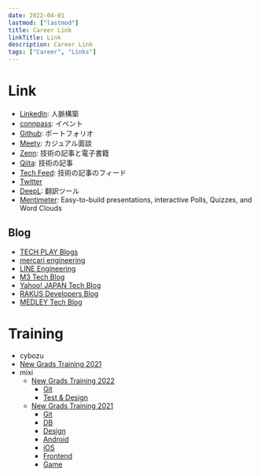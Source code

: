 ```yaml
---
date: 2022-04-01
lastmod: ["lastmod"]
title: Career Link
linkTitle: Link
description: Career Link
tags: ["Career", "Links"]
---
```


# Link

* [LinkedIn](https://www.linkedin.com/): 人脈構築
* [connpass](https://connpass.com/): イベント
* [Github](https://github.com/): ポートフォリオ
* [Meety](https://meety.net/): カジュアル面談
* [Zenn](https://zenn.dev/): 技術の記事と電子書籍
* [Qiita](https://qiita.com/): 技術の記事
* [Tech Feed](https://techfeed.io/): 技術の記事のフィード
* [Twitter](https://twitter.com/)
* [DeepL](https://www.deepl.com/translator): 翻訳ツール
* [Mentimeter](https://www.menti.com/): Easy-to-build presentations, interactive Polls, Quizzes, and Word Clouds

## Blog

* [TECH PLAY Blogs](https://techplay.jp/blog)
* [mercari engineering](https://engineering.mercari.com/blog/)
* [LINE Engineering](https://engineering.linecorp.com/ja/blog/)
* [M3 Tech Blog](https://www.m3tech.blog/)
* [Yahoo! JAPAN Tech Blog](https://techblog.yahoo.co.jp/)
* [RAKUS Developers Blog](https://tech-blog.rakus.co.jp/)
* [MEDLEY Tech Blog](https://developer.medley.jp/entries)

# Training
* cybozu
 * [New Grads Training 2021](https://blog.cybozu.io/entry/2021/07/20/100000)
* mixi
  * [New Grads Training 2022](https://www.youtube.com/playlist?list=PLSy1zuVb8HVnCQNRMXrDnT_MO2FuOnogx)
    * [Git](https://www.youtube.com/watch?v=AQwj5z9TOJM)
    * [Test & Design](https://www.youtube.com/watch?v=T4sL4XXZ4Ug)
  * [New Grads Training 2021](https://www.youtube.com/playlist?list=PLSy1zuVb8HVkOnKaDSbtykClIqS0Radfs)
    * [Git](https://www.youtube.com/watch?v=aZ90usArA6g)
    * [DB](https://www.youtube.com/watch?v=MTUtAYlTpS4)
    * [Design](https://www.youtube.com/watch?v=zfAo0DyIBJ0)
    * [Android](https://www.youtube.com/watch?v=91XQebVNnbI)
    * [iOS](https://www.youtube.com/watch?v=vK1THtrDRQk)
    * [Frontend](https://www.youtube.com/watch?v=dPPu2WnjIaQ)
    * [Game](https://www.youtube.com/watch?v=uA1q-Jp_7gE)
